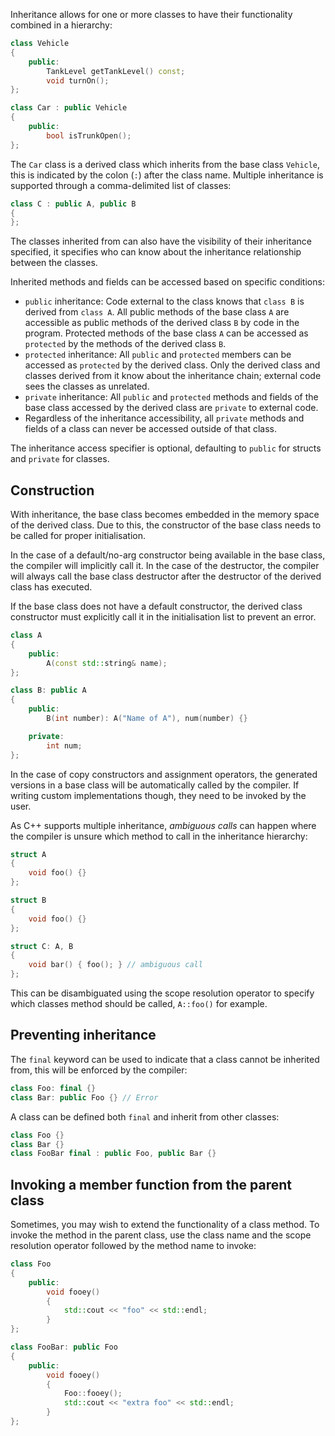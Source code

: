 Inheritance allows for one or more classes to have their functionality combined in a hierarchy:

```cpp
class Vehicle
{
	public:
		TankLevel getTankLevel() const;
		void turnOn();
};

class Car : public Vehicle
{
	public:
		bool isTrunkOpen();
};
```

The `Car` class is a derived class which inherits from the base class `Vehicle`, this is indicated by the colon (`:`) after the class name. Multiple inheritance is supported through a comma-delimited list of classes:

```cpp
class C : public A, public B
{
};
```

The classes inherited from can also have the visibility of their inheritance specified, it specifies who can know about the inheritance relationship between the classes.

Inherited methods and fields can be accessed based on specific conditions:

- `public` inheritance: Code external to the class knows that `class B` is derived from `class A`. All public methods of the base class `A` are accessible as public methods of the derived class `B` by code in the program. Protected methods of the base class `A` can be accessed as `protected` by the methods of the derived class `B`.
- `protected` inheritance: All `public` and `protected` members can be accessed as `protected` by the derived class. Only the derived class and classes derived from it know about the inheritance chain; external code sees the classes as unrelated.
- `private` inheritance: All `public` and `protected` methods and fields of the base class accessed by the derived class are `private` to external code.
- Regardless of the inheritance accessibility, all `private` methods and fields of a class can never be accessed outside of that class.

The inheritance access specifier is optional, defaulting to `public` for structs and `private` for classes.

## Construction
With inheritance, the base class becomes embedded in the memory space of the derived class. Due to this, the constructor of the base class needs to be called for proper initialisation.

In the case of a default/no-arg constructor being available in the base class, the compiler will implicitly call it. In the case of the destructor, the compiler will always call the base class destructor after the destructor of the derived class has executed.

If the base class does not have a default constructor, the derived class constructor must explicitly call it in the initialisation list to prevent an error.

```cpp
class A
{
	public:
		A(const std::string& name);
};

class B: public A
{
	public:
		B(int number): A("Name of A"), num(number) {}

	private:
		int num;
};
```

In the case of copy constructors and assignment operators, the generated versions in a base class will be automatically called by the compiler. If writing custom implementations though, they need to be invoked by the user.

As C++ supports multiple inheritance, *ambiguous calls* can happen where the compiler is unsure which method to call in the inheritance hierarchy:

```cpp
struct A
{
	void foo() {}
};

struct B
{
	void foo() {}
};

struct C: A, B
{
	void bar() { foo(); } // ambiguous call
};
```

This can be disambiguated using the scope resolution operator to specify which classes method should be called, `A::foo()` for example.

## Preventing inheritance
The `final` keyword can be used to indicate that a class cannot be inherited from, this will be enforced by the compiler:

```cpp
class Foo: final {}
class Bar: public Foo {} // Error
```

A class can be defined both `final` and inherit from other classes:

```cpp
class Foo {}
class Bar {}
class FooBar final : public Foo, public Bar {}
```

## Invoking a member function from the parent class
Sometimes, you may wish to extend the functionality of a class method. To invoke the method in the parent class, use the class name and the scope resolution operator followed by the method name to invoke:

```cpp
class Foo
{
	public:
		void fooey()
		{
			std::cout << "foo" << std::endl;
		}
};

class FooBar: public Foo
{
	public:
		void fooey()
		{
			Foo::fooey();
			std::cout << "extra foo" << std::endl;
		}
};
```